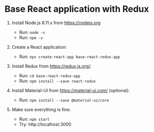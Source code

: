 # Base React application with Redux

1. Install Node.js 8.11.x from https://nodejs.org
	- Run: `node -v`
	- Run: `npm -v`
2. Create a React application:

	- Run: `npx create-react-app base-react-redux-app`
	
3. Install Redux from https://redux.js.org/:

	- Run: `cd base-react-redux-app`
	- Run: `npm install --save react-redux`
	
4. Install Material-UI from https://material-ui.com/ (optional):

	- Run: `npm install --save @material-ui/core`

5. Make sure everything is fine:

	- Run: `npm start`
	- Try: http://localhost:3000
